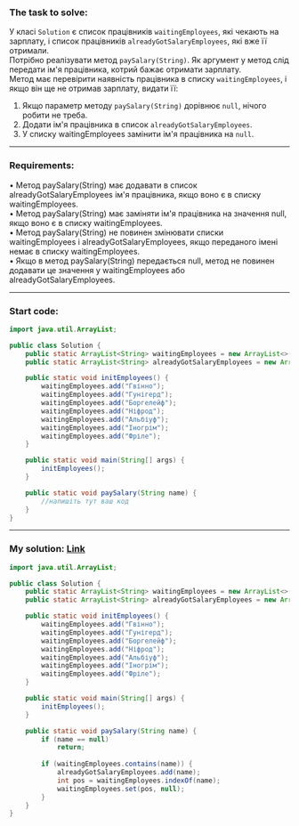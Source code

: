 ### **The task to solve:**  

У класі `Solution` є список працівників `waitingEmployees`, які чекають на зарплату, і список працівників `alreadyGotSalaryEmployees`, які вже її отримали.  
Потрібно реалізувати метод `paySalary(String)`. Як аргумент у метод слід передати ім'я працівника, котрий бажає отримати зарплату.  
Метод має перевірити наявність працівника в списку `waitingEmployees`, і якщо він ще не отримав зарплату, видати її:  
1. Якщо параметр методу `paySalary(String)` дорівнює `null`, нічого робити не треба.  
2. Додати ім'я працівника в список `alreadyGotSalaryEmployees`.  
3. У списку waitingEmployees замінити ім'я працівника на `null`.

---

### **Requirements:**  

• Метод paySalary(String) має додавати в список alreadyGotSalaryEmployees ім'я працівника, якщо воно є в списку waitingEmployees.  
• Метод paySalary(String) має заміняти ім'я працівника на значення null, якщо воно є в списку waitingEmployees.  
• Метод paySalary(String) не повинен змінювати списки waitingEmployees і alreadyGotSalaryEmployees, якщо переданого імені немає в списку waitingEmployees.  
• Якщо в метод paySalary(String) передається null, метод не повинен додавати це значення у waitingEmployees або alreadyGotSalaryEmployees.

---

### **Start code:**  

```java
import java.util.ArrayList;

public class Solution {
    public static ArrayList<String> waitingEmployees = new ArrayList<>();
    public static ArrayList<String> alreadyGotSalaryEmployees = new ArrayList<>();

    public static void initEmployees() {
        waitingEmployees.add("Гвінно");
        waitingEmployees.add("Гунігерд");
        waitingEmployees.add("Боргелейф");
        waitingEmployees.add("Ніфрод");
        waitingEmployees.add("Альбіуф");
        waitingEmployees.add("Іногрім");
        waitingEmployees.add("Фріле");
    }

    public static void main(String[] args) {
        initEmployees();
    }

    public static void paySalary(String name) {
        //напишіть тут ваш код
    }
}
```

---

### **My solution: [Link](./src/Solution.java)**  

```java
import java.util.ArrayList;

public class Solution {
    public static ArrayList<String> waitingEmployees = new ArrayList<>();
    public static ArrayList<String> alreadyGotSalaryEmployees = new ArrayList<>();

    public static void initEmployees() {
        waitingEmployees.add("Гвінно");
        waitingEmployees.add("Гунігерд");
        waitingEmployees.add("Боргелейф");
        waitingEmployees.add("Ніфрод");
        waitingEmployees.add("Альбіуф");
        waitingEmployees.add("Іногрім");
        waitingEmployees.add("Фріле");
    }

    public static void main(String[] args) {
        initEmployees();
    }

    public static void paySalary(String name) {
        if (name == null)
            return;
        
        if (waitingEmployees.contains(name)) {
            alreadyGotSalaryEmployees.add(name);
            int pos = waitingEmployees.indexOf(name);
            waitingEmployees.set(pos, null);
        }
    }
}
```
